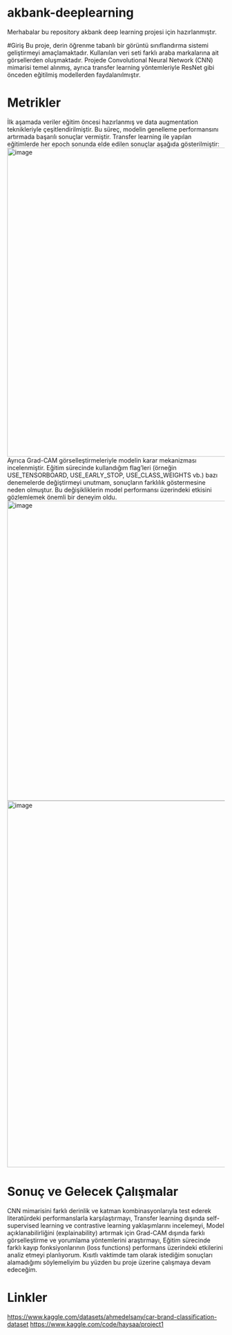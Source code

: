 # akbank-deeplearning
Merhabalar bu repository akbank deep learning projesi için hazırlanmıştır.

#Giriş
Bu proje, derin öğrenme tabanlı bir görüntü sınıflandırma sistemi geliştirmeyi amaçlamaktadır. Kullanılan veri seti farklı araba markalarına ait görsellerden oluşmaktadır. Projede Convolutional Neural Network (CNN) mimarisi temel alınmış, ayrıca transfer learning yöntemleriyle ResNet gibi önceden eğitilmiş modellerden faydalanılmıştır.

# Metrikler

İlk aşamada veriler eğitim öncesi hazırlanmış ve data augmentation teknikleriyle çeşitlendirilmiştir. Bu süreç, modelin genelleme performansını artırmada başarılı sonuçlar vermiştir.
Transfer learning ile yapılan eğitimlerde her epoch sonunda elde edilen sonuçlar aşağıda gösterilmiştir:
<img width="1222" height="714" alt="image" src="https://github.com/user-attachments/assets/4f8494c0-cce3-4657-90f1-2f0e4c0ff94c" />
Ayrıca Grad-CAM görselleştirmeleriyle modelin karar mekanizması incelenmiştir. Eğitim sürecinde kullandığım flag’leri (örneğin USE_TENSORBOARD, USE_EARLY_STOP, USE_CLASS_WEIGHTS vb.) bazı denemelerde değiştirmeyi unutmam, sonuçların farklılık göstermesine neden olmuştur. Bu değişikliklerin model performansı üzerindeki etkisini gözlemlemek önemli bir deneyim oldu.
<img width="634" height="693" alt="image" src="https://github.com/user-attachments/assets/36d9882f-64aa-49cd-b496-55143e4c3504" />
<img width="1349" height="847" alt="image" src="https://github.com/user-attachments/assets/c1b81dfb-201d-4c8c-97cd-487e0e4e84c0" />


# Sonuç ve Gelecek Çalışmalar

CNN mimarisini farklı derinlik ve katman kombinasyonlarıyla test ederek literatürdeki performanslarla karşılaştırmayı,
Transfer learning dışında self-supervised learning ve contrastive learning yaklaşımlarını incelemeyi,
Model açıklanabilirliğini (explainability) artırmak için Grad-CAM dışında farklı görselleştirme ve yorumlama yöntemlerini araştırmayı,
Eğitim sürecinde farklı kayıp fonksiyonlarının (loss functions) performans üzerindeki etkilerini analiz etmeyi planlıyorum.
Kısıtlı vaktimde tam olarak istediğim sonuçları alamadığımı söylemeliyim bu yüzden bu proje üzerine çalışmaya devam edeceğim.

# Linkler
https://www.kaggle.com/datasets/ahmedelsany/car-brand-classification-dataset
https://www.kaggle.com/code/haysaa/project1
